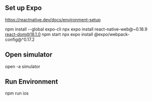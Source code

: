 ## Set up Expo
https://reactnative.dev/docs/environment-setup

npm install --global expo-cli
npx expo install react-native-web@~0.18.9 react-dom@18.1.0
npm start
npx expo install @expo/webpack-config@^0.17.2

## Open simulator
open -a simulator

## Run Environment
npm run ios